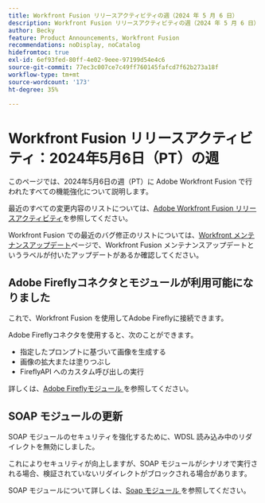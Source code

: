 ```yaml
---
title: Workfront Fusion リリースアクティビティの週（2024 年 5 月 6 日）
description: Workfront Fusion リリースアクティビティの週（2024 年 5 月 6 日）
author: Becky
feature: Product Announcements, Workfront Fusion
recommendations: noDisplay, noCatalog
hidefromtoc: true
exl-id: 6ef93fed-80ff-4e02-9eee-97199d54e4c6
source-git-commit: 77ec3c007ce7c49ff760145fafcd7f62b273a18f
workflow-type: tm+mt
source-wordcount: '173'
ht-degree: 35%

---
```


# Workfront Fusion リリースアクティビティ：2024年5月6日（PT）の週

このページでは、2024年5月6日の週（PT）に Adobe Workfront Fusion で行われたすべての機能強化について説明します。

最近のすべての変更内容のリストについては、[Adobe Workfront Fusion リリースアクティビティ](/help/workfront-fusion/fusion-product-releases/fusion-release-activity.md)を参照してください。

Workfront Fusion での最近のバグ修正のリストについては、[Workfront メンテナンスアップデート](https://experienceleague.adobe.com/docs/workfront-known-issues/releases/current-updates.html?lang=ja)ページで、Workfront Fusion メンテナンスアップデートというラベルが付いたアップデートがあるか確認してください。

## Adobe Fireflyコネクタとモジュールが利用可能になりました

これで、Workfront Fusion を使用してAdobe Fireflyに接続できます。

Adobe Fireflyコネクタを使用すると、次のことができます。

* 指定したプロンプトに基づいて画像を生成する
* 画像の拡大または塗りつぶし
* FireflyAPI へのカスタム呼び出しの実行

詳しくは、[Adobe Fireflyモジュール ](/help/workfront-fusion/references/apps-and-modules/adobe-connectors/adobe-firefly-modules.md) を参照してください。

## SOAP モジュールの更新

SOAP モジュールのセキュリティを強化するために、WDSL 読み込み中のリダイレクトを無効にしました。

これによりセキュリティが向上しますが、SOAP モジュールがシナリオで実行される場合、検証されていないリダイレクトがブロックされる場合があります。

SOAP モジュールについて詳しくは、[Soap モジュール ](/help/workfront-fusion/references/apps-and-modules/universal-connectors/soap-module.md) を参照してください。
